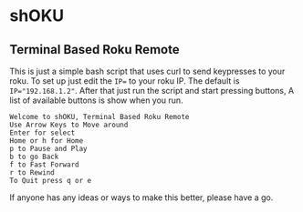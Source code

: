 # shOKU
## Terminal Based Roku Remote

This is just a simple bash script that uses curl to send keypresses to your roku.
To set up just edit the `IP=` to your roku IP. The default is `IP="192.168.1.2"`.
After that just run the script and start pressing buttons, A list of available buttons is show when you run.

```
Welcome to shOKU, Terminal Based Roku Remote
Use Arrow Keys to Move around
Enter for select
Home or h for Home
p to Pause and Play
b to go Back
f to Fast Forward
r to Rewind
To Quit press q or e
```

If anyone has any ideas or ways to make this better, please have a go.